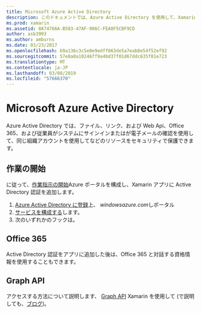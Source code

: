 ```yaml
---
title: Microsoft Azure Active Directory
description: このドキュメントでは、Azure Active Directory を使用して、Xamarin でビルドされたモバイル アプリケーションでユーザーを認証する方法について説明します。
ms.prod: xamarin
ms.assetid: 0A74766A-B583-47AF-986C-FEA8F5CBF9CD
author: asb3993
ms.author: amburns
ms.date: 03/23/2017
ms.openlocfilehash: b9a136c3c5e0e9edff063de5a7eab8e54f52ef92
ms.sourcegitcommit: 57e8a0a10246ff9a4bd37f01d67ddc635f81e723
ms.translationtype: MT
ms.contentlocale: ja-JP
ms.lasthandoff: 03/08/2019
ms.locfileid: "57666370"
---
```

# <a name="microsoft-azure-active-directory"></a>Microsoft Azure Active Directory


Azure Active Directory では、ファイル、リンク、および Web Api、Office 365、および従業員がシステムにサインインまたはが電子メールの確認を使用して、同じ組織アカウントを使用してなどのリソースをセキュリティで保護できます。

## <a name="getting-started"></a>作業の開始

に従って、[作業指示の開始](~/cross-platform/data-cloud/active-directory/get-started/index.md)Azure ポータルを構成し、Xamarin アプリに Active Directory 認証を追加します。

1. [Azure Active Directory に登録](~/cross-platform/data-cloud/active-directory/get-started/register.md)上、 *windowsazure.com*しポータル
2. [サービスを構成する](~/cross-platform/data-cloud/active-directory/get-started/configure.md)します。
3. 次のいずれかのフックは。

## <a name="office-365"></a>Office 365

Active Directory 認証をアプリに追加した後は、Office 365 と対話する資格情報を使用することもできます。

## <a name="graph-api"></a>Graph API

アクセスする方法について説明します、 [Graph API](~/cross-platform/data-cloud/active-directory/graph.md) Xamarin を使用して (で説明しても、[ブログ](https://blog.xamarin.com/authenticate-xamarin-mobile-apps-using-azure-active-directory/))。

